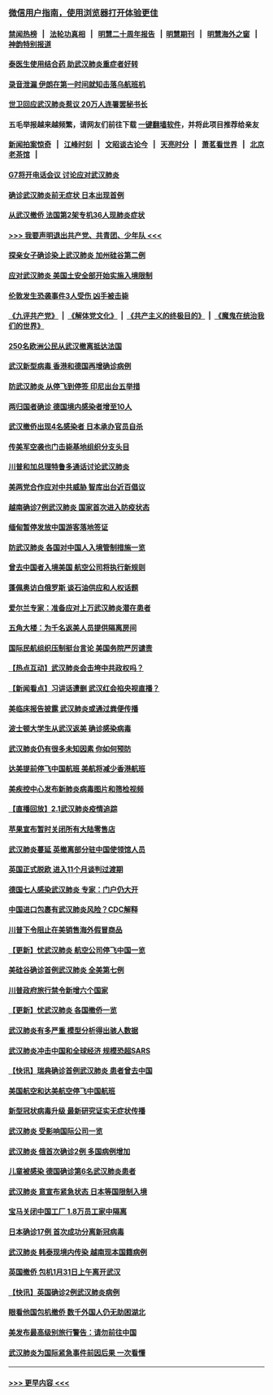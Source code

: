 ### [微信用户指南，使用浏览器打开体验更佳](https://github.com/gfw-breaker/banned-news1/blob/master/indexes/wechat-guide.md?t=0)
#### [禁闻热榜](热点新闻.md?t=0)  &nbsp;&nbsp;|&nbsp;&nbsp; [法轮功真相](https://github.com/gfw-breaker/truth/blob/master/README.md?t=0) &nbsp;&nbsp;|&nbsp;&nbsp; [明慧二十周年报告](https://github.com/gfw-breaker/mh-reports/blob/master/README.md?t=0) &nbsp;&nbsp;|&nbsp;&nbsp;[明慧期刊](https://github.com/gfw-breaker/mh-qikan) &nbsp;&nbsp;|&nbsp;&nbsp; [明慧海外之窗](https://github.com/gfw-breaker/mh-news/blob/master/README.md?t=0) &nbsp;&nbsp;|&nbsp;&nbsp; [神韵特别报道](https://github.com/gfw-breaker/mh-news/blob/master/shenyun.md?t=0)
#### [泰医生使用结合药 助武汉肺炎重症者好转](../pages/nsc418/n11842096.md?t=02040333) 
#### [录音泄漏 伊朗在第一时间就知击落乌航班机](../pages/nsc418/n11842002.md?t=02040333) 
#### [世卫回应武汉肺炎惹议 20万人连署罢秘书长](../pages/nsc418/n11841664.md?t=02040333) 
#### 五毛举报越来越频繁，请网友们前往下载 [一键翻墙软件](https://github.com/gfw-breaker/ssr-accounts)，并将此项目推荐给亲友
#### [新闻拍案惊奇](https://github.com/gfw-breaker/banned-news1/blob/master/pages/link4.md) &nbsp;&nbsp;|&nbsp;&nbsp; [江峰时刻](https://github.com/gfw-breaker/banned-news1/blob/master/pages/link4.md) &nbsp;&nbsp;|&nbsp;&nbsp; [文昭谈古论今](https://github.com/gfw-breaker/banned-news1/blob/master/pages/link4.md) &nbsp;&nbsp;|&nbsp;&nbsp; [天亮时分](https://github.com/gfw-breaker/banned-news1/blob/master/pages/link4.md) &nbsp;&nbsp;|&nbsp;&nbsp; [萧茗看世界](https://github.com/gfw-breaker/banned-news1/blob/master/pages/link4.md) &nbsp;&nbsp;|&nbsp;&nbsp; [北京老茶馆](https://github.com/gfw-breaker/banned-news1/blob/master/pages/link4.md) &nbsp;&nbsp;|&nbsp;&nbsp; 
#### [G7将开电话会议 讨论应对武汉肺炎](../pages/nsc418/n11841658.md?t=02040333) 
#### [确诊武汉肺炎前无症状 日本出现首例](../pages/nsc418/n11841567.md?t=02040333) 
#### [从武汉撤侨 法国第2架专机36人现肺炎症状](../pages/nsc418/n11841382.md?t=02040333) 
#### [>>> 我要声明退出共产党、共青团、少年队 <<<](https://github.com/begood0513/goodnews/blob/master/quit/letter.md) 
#### [探亲女子确诊染上武汉肺炎 加州硅谷第二例](../pages/nsc418/n11839784.md?t=02040333) 
#### [应对武汉肺炎 美国土安全部开始实施入境限制](../pages/nsc418/n11839729.md?t=02040333) 
#### [伦敦发生恐袭事件3人受伤 凶手被击毙](../pages/nsc418/n11839442.md?t=02040333) 
#### [《九评共产党》](https://github.com/begood0513/9ping.md/blob/master/README.md) &nbsp;|&nbsp; [《解体党文化》](../../../../jtdwh.md/blob/master/README.md)  &nbsp;|&nbsp; [《共产主义的终极目的》](../../../../gczydzjmd.md/blob/master/README.md) &nbsp;|&nbsp; [《魔鬼在统治我们的世界》](../../../../mgztzwmdsj.md/blob/master/README.md) 
#### [250名欧洲公民从武汉撤离抵达法国](../pages/nsc418/n11839438.md?t=02040333) 
#### [武汉新型病毒 香港和德国再增确诊病例](../pages/nsc418/n11839381.md?t=02040333) 
#### [防武汉肺炎 从停飞到停签 印尼出台五举措](../pages/nsc418/n11839282.md?t=02040333) 
#### [两归国者确诊 德国境内感染者增至10人](../pages/nsc418/n11839164.md?t=02040333) 
#### [武汉撤侨出现4名感染者 日本承办官员自杀](../pages/nsc418/n11839044.md?t=02040333) 
#### [传美军空袭也门击毙基地组织分支头目](../pages/nsc418/n11839210.md?t=02040333) 
#### [川普和加总理特鲁多通话讨论武汉肺炎](../pages/nsc418/n11839128.md?t=02040333) 
#### [美两党合作应对中共威胁 智库出台近百倡议](../pages/nsc418/n11838437.md?t=02040333) 
#### [越南确诊7例武汉肺炎 国家首次进入防疫状态](../pages/nsc418/n11838860.md?t=02040333) 
#### [缅甸暂停发放中国游客落地签证](../pages/nsc418/n11838730.md?t=02040333) 
#### [防武汉肺炎 各国对中国人入境管制措施一览](../pages/nsc418/n11838726.md?t=02040333) 
#### [曾去中国者入境美国 航空公司将执行新规则](../pages/nsc418/n11838375.md?t=02040333) 
#### [蓬佩奥访白俄罗斯 谈石油供应和人权话题](../pages/nsc418/n11838242.md?t=02040333) 
#### [爱尔兰专家：准备应对上万武汉肺炎潜在患者](../pages/nsc418/n11837978.md?t=02040333) 
#### [五角大楼：为千名返美人员提供隔离房间](../pages/nsc418/n11837831.md?t=02040333) 
#### [国际民航组织压制挺台言论 美国务院严厉谴责](../pages/nsc418/n11837791.md?t=02040333) 
#### [【热点互动】武汉肺炎会击垮中共政权吗？](../pages/nsc418/n11837779.md?t=02040333) 
#### [【新闻看点】习讲话遭删 武汉红会掐央视直播？](../pages/nsc418/n11837573.md?t=02040333) 
#### [美临床报告披露 武汉肺炎或通过粪便传播](../pages/nsc418/n11837626.md?t=02040333) 
#### [波士顿大学生从武汉返美 确诊感染病毒](../pages/nsc418/n11837580.md?t=02040333) 
#### [武汉肺炎仍有很多未知因素 你如何预防](../pages/nsc418/n11837666.md?t=02040333) 
#### [达美提前停飞中国航班 美航将减少香港航班](../pages/nsc418/n11837649.md?t=02040333) 
#### [美疾控中心发布新肺炎病毒图片和筛检视频](../pages/nsc418/n11837491.md?t=02040333) 
#### [【直播回放】2.1武汉肺炎疫情追踪](../pages/nsc418/n11837232.md?t=02040333) 
#### [苹果宣布暂时关闭所有大陆零售店](../pages/nsc418/n11837097.md?t=02040333) 
#### [武汉肺炎蔓延 英撤离部分驻中国使领馆人员](../pages/nsc418/n11837061.md?t=02040333) 
#### [英国正式脱欧 进入11个月谈判过渡期](../pages/nsc418/n11836911.md?t=02040333) 
#### [德国七人感染武汉肺炎 专家：门户仍大开](../pages/nsc418/n11836344.md?t=02040333) 
#### [中国进口包裹有武汉肺炎风险？CDC解释](../pages/nsc418/n11836321.md?t=02040333) 
#### [川普下令阻止在美销售海外假冒商品](../pages/nsc418/n11836261.md?t=02040333) 
#### [【更新】忧武汉肺炎 航空公司停飞中国一览](../pages/nsc418/n11835931.md?t=02040333) 
#### [美硅谷确诊首例武汉肺炎 全美第七例](../pages/nsc418/n11836093.md?t=02040333) 
#### [川普政府旅行禁令新增六个国家](../pages/nsc418/n11836083.md?t=02040333) 
#### [【更新】忧武汉肺炎 各国撤侨一览](../pages/nsc418/n11835673.md?t=02040333) 
#### [武汉肺炎有多严重 模型分析得出骇人数据](../pages/nsc418/n11835829.md?t=02040333) 
#### [武汉肺炎冲击中国和全球经济 规模恐超SARS](../pages/nsc418/n11835652.md?t=02040333) 
#### [【快讯】瑞典确诊首例武汉肺炎 患者曾去中国](../pages/nsc418/n11835675.md?t=02040333) 
#### [美国航空和达美航空停飞中国航班](../pages/nsc418/n11835567.md?t=02040333) 
#### [新型冠状病毒升级 最新研究证实无症状传播](../pages/nsc418/n11835589.md?t=02040333) 
#### [武汉肺炎 受影响国际公司一览](../pages/nsc418/n11835538.md?t=02040333) 
#### [武汉肺炎 俄首次确诊2例 多国病例增加](../pages/nsc418/n11835295.md?t=02040333) 
#### [儿童被感染 德国确诊第6名武汉肺炎患者](../pages/nsc418/n11835338.md?t=02040333) 
#### [武汉肺炎 意宣布紧急状态 日本等国限制入境](../pages/nsc418/n11835062.md?t=02040333) 
#### [宝马关闭中国工厂 1.8万员工家中隔离](../pages/nsc418/n11835128.md?t=02040333) 
#### [日本确诊17例 首次成功分离新冠病毒](../pages/nsc418/n11834975.md?t=02040333) 
#### [武汉肺炎 韩泰现境内传染 越南现本国籍病例](../pages/nsc418/n11834857.md?t=02040333) 
#### [英国撤侨 包机1月31日上午离开武汉](../pages/nsc418/n11834808.md?t=02040333) 
#### [【快讯】英国确诊2例武汉肺炎病例](../pages/nsc418/n11834824.md?t=02040333) 
#### [眼看他国包机撤侨 数千外国人仍无助困湖北](../pages/nsc418/n11834010.md?t=02040333) 
#### [美发布最高级别旅行警告：请勿前往中国](../pages/nsc418/n11834038.md?t=02040333) 
#### [武汉肺炎为国际紧急事件前因后果 一次看懂](../pages/nsc418/n11833893.md?t=02040333) 

----
#### [ >>> 更早内容 <<< ](../indexes/nsc418-earlier.md)
